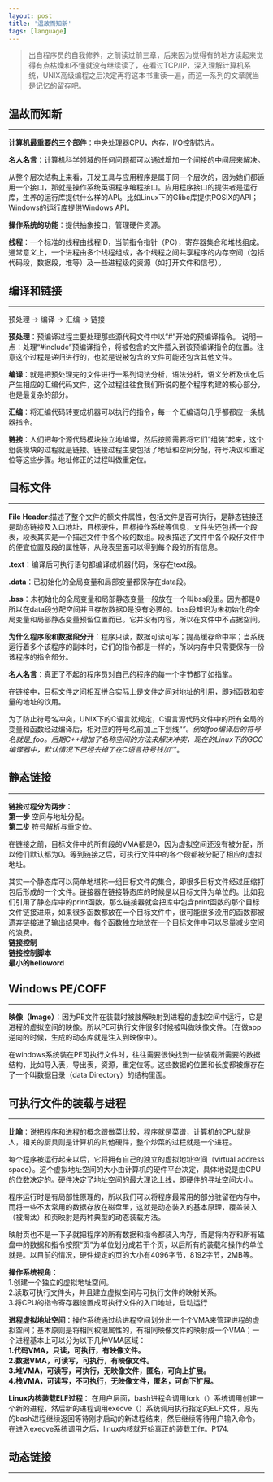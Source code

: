 ```yaml
---
layout: post
title: '温故而知新'
tags: [language]
---
```

> 出自程序员的自我修养，之前读过前三章，后来因为觉得有的地方读起来觉得有点枯燥和不懂就没有继续读了，在看过TCP/IP，深入理解计算机系统，UNIX高级编程之后决定再将这本书重读一遍，而这一系列的文章就当是记忆的留存吧。

## 温故而知新
---
**计算机最重要的三个部件**：中央处理器CPU，内存，I/O控制芯片。<br>

**名人名言**：计算机科学领域的任何问题都可以通过增加一个间接的中间层来解决。<br>

从整个层次结构上来看，开发工具与应用程序是属于同一个层次的，因为她们都适用一个接口，那就是操作系统英语程序编程接口。应用程序接口的提供者是运行库，生养的运行库提供什么样的API。比如Linux下的Glibc库提供POSIX的API；Windows的运行库提供Windows API。<br>

**操作系统的功能**：提供抽象接口，管理硬件资源。<br>

**线程**：一个标准的线程由线程ID，当前指令指针（PC），寄存器集合和堆栈组成。通常意义上，一个进程由多个线程组成，各个线程之间共享程序的内存空间（包括代码段，数据段，堆等）及一些进程级的资源（如打开文件和信号）。

## 编译和链接
---
预处理 -> 编译 -> 汇编 -> 链接

**预处理**：预编译过程主要处理那些源代码文件中以“#”开始的预编译指令。
说明一点：处理“#include”预编译指令，将被包含的文件插入到该预编译指令的位置。注意这个过程是递归进行的，也就是说被包含的文件可能还包含其他文件。

**编译**：就是把预处理完的文件进行一系列词法分析，语法分析，语义分析及优化后产生相应的汇编代码文件，这个过程往往食我们所说的整个程序构建的核心部分，也是最复杂的部分。

**汇编**：将汇编代码转变成机器可以执行的指令，每一个汇编语句几乎都都应一条机器指令。

**链接**：人们把每个源代码模块独立地编译，然后按照需要将它们“组装”起来，这个组装模块的过程就是链接。链接过程主要包括了地址和空间分配，符号决议和重定位等这些步骤。地址修正的过程叫做重定位。

## 目标文件
---
**File Header**:描述了整个文件的额文件属性，包括文件是否可执行，是静态链接还是动态链接及入口地址，目标硬件，目标操作系统等信息，文件头还包括一个段表，段表其实是一个描述文件中各个段的数组。段表描述了文件中各个段仔文件中的便宜位置及段的属性等，从段表里面可以得到每个段的所有信息。<br>

**.text**：编译后可执行语句都编译成机器代码，保存在text段。<br>

**.data**：已初始化的全局变量和局部变量都保存在data段。<br>

**.bss**：未初始化的全局变量和局部静态变量一般放在一个叫bss段里。因为都是0所以在data段分配空间并且存放数据0是没有必要的。bss段知识为未初始化的全局变量和局部静态变量预留位置而已。它并没有内容，所以在文件中不占据空间。<br>

**为什么程序段和数据段分开**：程序只读，数据可读可写；提高缓存命中率；当系统运行着多个该程序的副本时，它们的指令都是一样的，所以内存中只需要保存一份该程序的指令部分。

**名人名言**：真正了不起的程序员对自己的程序的每一个字节都了如指掌。

在链接中，目标文件之间相互拼合实际上是文件之间对地址的引用，即对函数和变量的地址的饮用。

为了防止符号名冲突，UNIX下的C语言就规定，C语言源代码文件中的所有全局的变量和函数经过编译后，相对应的符号名前加上下划线“_”。例如foo编译后的符号名就是_foo。后期C++增加了名称空间的方法来解决冲突，现在的Linux下的GCC编译器中，默认情况下已经去掉了在C语言符号钱加“_”。

## 静态链接
---
**链接过程分为两步：**<br>
**第一步** 空间与地址分配。<br>
**第二步** 符号解析与重定位。

在链接之前，目标文件中的所有段的VMA都是0，因为虚拟空间还没有被分配，所以他们默认都为0。等到链接之后，可执行文件中的各个段都被分配了相应的虚拟地址。

其实一个静态库可以简单地堪称一组目标文件的集合，即很多目标文件经过压缩打包后形成的一个文件。链接器在链接静态库的时候是以目标文件为单位的。比如我们引用了静态库中的print函数，那么链接器就会把库中包含print函数的那个目标文件链接进来，如果很多函数都放在一个目标文件中，很可能很多没用的函数都被遗弃链接进了输出结果中。每个函数独立地放在一个目标文件中可以尽量减少空间的浪费。<br>
**链接控制**<br>
**链接控制脚本**<br>
**最小的helloword**<br>

## Windows PE/COFF
---
**映像（Image）**：因为PE文件在装载时被肢解映射到进程的虚拟空间中运行，它是进程的虚拟空间的映像。所以PE可执行文件很多时候被叫做映像文件。（在做app逆向的时候，生成的动态库就是注入到映像中）。

在windows系统装在PE可执行文件时，往往需要很快找到一些装载所需要的数据结构，比如导入表，导出表，资源，重定位等。这些数据的位置和长度都被爆存在了一个叫数据目录（data Directory）的结构里面。


## 可执行文件的装载与进程
---
**比喻**：说把程序和进程的概念跟做菜比较，程序就是菜谱，计算机的CPU就是人，相关的厨具则是计算机的其他硬件，整个炒菜的过程就是一个进程。

每个程序被运行起来以后，它将拥有自己的独立的虚拟地址空间（virtual address space）。这个虚拟地址空间的大小由计算机的硬件平台决定，具体地说是由CPU的位数决定的。硬件决定了地址空间的最大理论上线，即硬件的寻址空间大小。

程序运行时是有局部性原理的，所以我们可以将程序最常用的部分驻留在内存中，而将一些不太常用的数据存放在磁盘里，这就是动态装入的基本原理，覆盖装入（被淘汰）和页映射是两种典型的动态装载方法。

映射页也不是一下子就把程序的所有数据和指令都装入内存，而是将内存和所有磁盘中的数据和指令按照“页”为单位划分成若干个页，以后所有的装载和操作的单位就是。以目前的情况，硬件规定的页的大小有4096字节，8192字节，2MB等。

**操作系统视角**：<br>
1.创建一个独立的虚拟地址空间。<br>
2.读取可执行文件头，并且建立虚拟空间与可执行文件的映射关系。<br>
3.将CPU的指令寄存器设置成可执行文件的入口地址，启动运行<br>

**进程虚拟地址空间**：操作系统通过给进程空间划分出一个个VMA来管理进程的虚拟空间；基本原则是将相同权限属性的，有相同映像文件的映射成一个VMA；一个进程基本上可以分为以下几种VMA区域：<br>
**1.代码VMA，只读，可执行，有映像文件。**<br>
**2.数据VMA，可读写，可执行，有映像文件。**<br>
**3.堆VMA，可读写，可执行，无映像文件，匿名，可向上扩展。**<br>
**4.栈VMA，可读写，不可执行，无映像文件，匿名，可向下扩展。**<br>

**Linux内核装载ELF过程**：
在用户层面，bash进程会调用fork（）系统调用创建一个新的进程，然后新的进程调用execve（）系统调用执行指定的ELF文件，原先的bash进程继续返回等待刚才启动的新进程结束，然后继续等待用户输入命令。在进入execve系统调用之后，linux内核就开始真正的装载工作。P174.

## 动态链接
---

